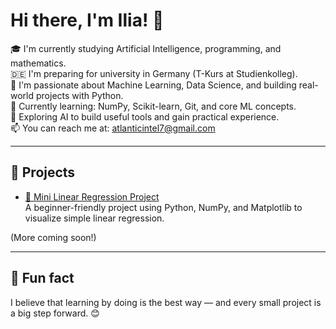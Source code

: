 # Hi there, I'm Ilia! 👋

🎓 I'm currently studying Artificial Intelligence, programming, and mathematics.  
🇩🇪 I'm preparing for university in Germany (T-Kurs at Studienkolleg).  
🧠 I'm passionate about Machine Learning, Data Science, and building real-world projects with Python.  
🌱 Currently learning: NumPy, Scikit-learn, Git, and core ML concepts.  
🚀 Exploring AI to build useful tools and gain practical experience.  
📫 You can reach me at: atlanticintel7@gmail.com

---

## 🔧 Projects

- [🔢 Mini Linear Regression Project](https://github.com/Ilia-AI-ML-NN/mini-linear-regression)  
  A beginner-friendly project using Python, NumPy, and Matplotlib to visualize simple linear regression.

(More coming soon!)

---

## 💬 Fun fact

I believe that learning by doing is the best way — and every small project is a big step forward. 😊
